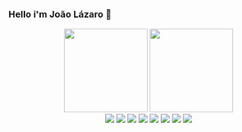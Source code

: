 ### Hello i'm João Lázaro 👋
  <div  align="center">
   <img height="150em" src='https://github-readme-stats.vercel.app/api?username=JoaoLazaroSolutis&show&countprivate=true&icons=true&theme=material-palenight'>
   <img height="150em" src="https://github-readme-stats.vercel.app/api/top-langs/?username=JoaoLazaroSolutis&countprivate=true&layout=compact&show_icons=true&theme=material-palenight">
  </div>


   <div  align="center">
     <img src="https://icongr.am/devicon/css3-original.svg?size=50&color=60307e">
     <img src="https://icongr.am/devicon/html5-original.svg?size=50&color=60307e">
     <img src="https://icongr.am/devicon/javascript-plain.svg?size=50&color=60307e">
     <img src="https://icongr.am/devicon/java-original.svg?size=50&color=60307e">
     <img src="https://icongr.am/devicon/mysql-original.svg?size=50&color=60307e">
     <img src="https://icongr.am/devicon/git-original.svg?size=50&color=60307e">
     <img src="https://icongr.am/devicon/react-original.svg?size=50&color=60307e">
     <img src="https://img.icons8.com/?size=50&id=ZoxjA0jZDdFZ&format=png&color=000000">
 </div>
